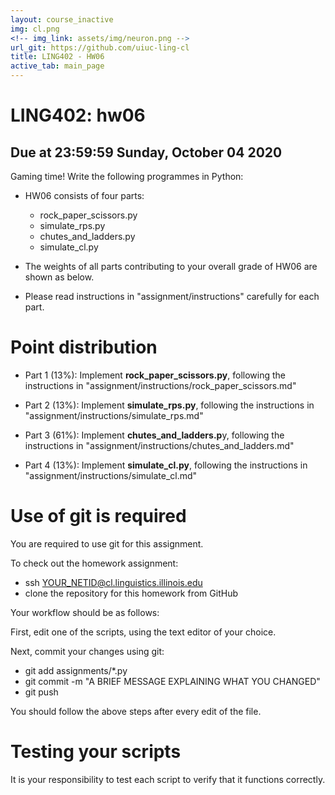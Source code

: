 ```yaml
---
layout: course_inactive
img: cl.png
<!-- img_link: assets/img/neuron.png -->
url_git: https://github.com/uiuc-ling-cl
title: LING402 - HW06
active_tab: main_page 
---
```


# LING402: hw06
## Due at 23:59:59 Sunday, October 04 2020

Gaming time! Write the following programmes in Python:

* HW06 consists of four parts: 
	* rock_paper_scissors.py
	* simulate_rps.py
	* chutes_and_ladders.py
	* simulate_cl.py
	
* The weights of all parts contributing to your overall grade of HW06 are shown as below. 

* Please read instructions in "assignment/instructions" carefully for each part.


Point distribution
===================

* Part 1 (13%): Implement **rock_paper_scissors.py**, following the instructions in "assignment/instructions/rock_paper_scissors.md"


* Part 2 (13%): Implement **simulate_rps.py**, following the instructions in "assignment/instructions/simulate_rps.md"


* Part 3 (61%): Implement **chutes_and_ladders.p**y, following the instructions in "assignment/instructions/chutes_and_ladders.md"


* Part 4 (13%): Implement **simulate_cl.py**, following the instructions in "assignment/instructions/simulate_cl.md"



Use of git is required
=======================

You are required to use git for this assignment.

To check out the homework assignment:

* ssh YOUR_NETID@cl.linguistics.illinois.edu
* clone the repository for this homework from GitHub

Your workflow should be as follows:

First, edit one of the scripts, using the text editor of your choice.

Next, commit your changes using git:

* git add assignments/*.py
* git commit -m "A BRIEF MESSAGE EXPLAINING WHAT YOU CHANGED"
* git push

You should follow the above steps after every edit of the file. 


Testing your scripts
====================

It is your responsibility to test each script to verify that it functions correctly.
